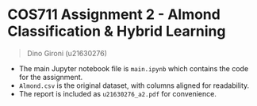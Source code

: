 # COS711 Assignment 2 - Almond Classification & Hybrid Learning
> Dino Gironi (u21630276)

- The main Jupyter notebook file is `main.ipynb` which contains the code for the assignment.
- `Almond.csv` is the original dataset, with columns aligned for readability.
- The report is included as `u21630276_a2.pdf` for convenience.